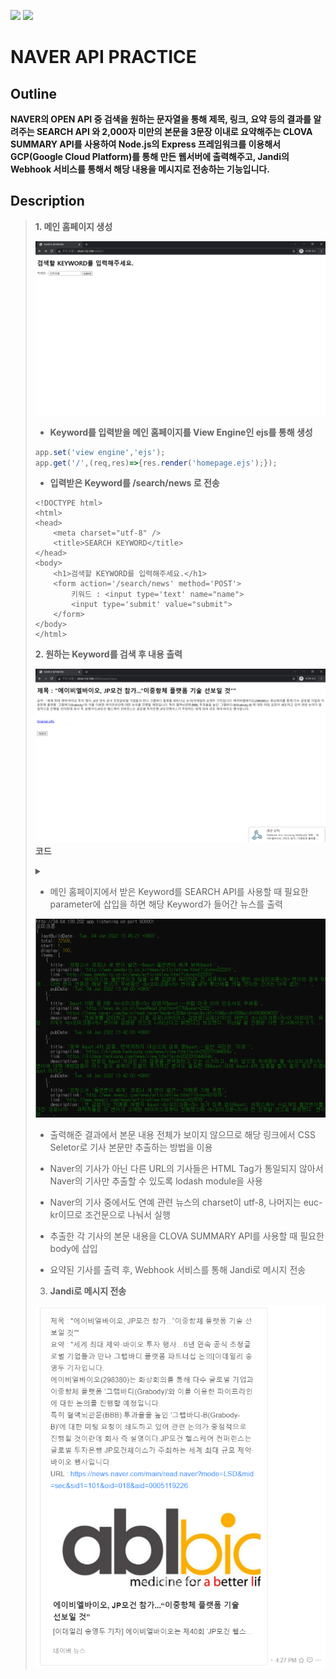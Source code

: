 <img src="https://img.shields.io/badge/JavaScript-F7DF1E?style=flat&logo=JavaScript&logoColor=white"/> <img src="https://img.shields.io/badge/Node.js-339933?style=flat&logo=Node.js&logoColor=white"/>

# NAVER API PRACTICE
## Outline
**NAVER의 OPEN API 중 검색을 원하는 문자열을 통해 제목, 링크, 요약 등의 결과를 알려주는 SEARCH API 와 2,000자 미만의 본문을 3문장 이내로 요약해주는 CLOVA SUMMARY API를 사용하여 Node.js의 Express 프레임워크를 이용해서 GCP(Google Cloud Platform)를 통해 만든 웹서버에 출력해주고, Jandi의 Webhook 서비스를 통해서 해당 내용을 메시지로 전송하는 기능입니다.**
## Description
  
> **1. 메인 홈페이지 생성**
> 
> ![main](./png/search.png)
> - **Keyword를 입력받을 메인 홈페이지를 View Engine인 ejs를 통해 생성**
> ```javascript
> app.set('view engine','ejs');
> app.get('/',(req,res)=>{res.render('homepage.ejs');});
> ```
> - **입력받은 Keyword를 /search/news 로 전송**
> ```ejs
> <!DOCTYPE html>
> <html>
> <head>
>     <meta charset="utf-8" />
>     <title>SEARCH KEYWORD</title>
> </head>
> <body>
>     <h1>검색할 KEYWORD를 입력해주세요.</h1>
>     <form action='/search/news' method='POST'>
>         키워드 : <input type='text' name="name">
>         <input type='submit' value="submit">
>     </form>
> </body>
> </html>
> ```
> **2. 원하는 Keyword를 검색 후 내용 출력**
>
> ![main](./png/main.png)
> **코드**
> <details markdown="1">
> <summary></summary>
>
> ```javascript
> app.post(`/search/news`, (req, res) => {
>     // 메인 홈페이지에서 받은 Keyword인 req.body.name을 parameter로 삽입
>     const api_url = 'https://openapi.naver.com/v1/search/news?query=' + encodeURI(req.body.name) + > '&display=100';
>     const naverSearchOptions = {
>         url: api_url,
>         headers: {'X-Naver-Client-Id':client_id, 'X-Naver-Client-Secret': client_secret},
>         method : 'GET'
>     };
>     request(naverSearchOptions, function (error, response, body) {
>         if (!error && response.statusCode == 200) {
>             const newBody = JSON.parse(body);
> 
>             // 네이버 뉴스만 추출
>             const extractUrl = _.find(newBody.items, (o) => {return o.link.indexOf("https://news.naver.com") > -1});
> 
>             // 올바르지 않은 검색어일 경우를 처리
>             if (extractUrl == undefined) {
>                 return res.render('notfound.ejs');
>             };
>             
>             // request 변수 선언
>             const newLink = {
>                 url: extractUrl.link,
>                 // charset 이 euc-kr일 경우 binary로 encoding 해야함.
>                 encoding: "binary",
>                 method : 'GET'
>             };
>             request(newLink, (error, response, html) => {
>                 // charset 이 euc-kr일 경우
>                 if (charset(html) == "euc-kr") {
>                     euckrCheerio(html);
>                 // charset이 utf-8일 경우 
>                 } else {
>                     delete newLink.encoding;
>                     request(newLink, (error, response, html) => {    
>                         utf8Cheerio(html);
>                     });
>                 };
>                 // Promise 방식으로 request.post
>                 doRequest(requestConfig).then((resp) => {
>                     console.log("doRequest func works!");
>                     res.render('search', {
>                         'title' : `${articleTitle}`,
>                         'summary' : `${resp.body.summary}`,
>                         'url' : `${extractUrl.link}`
>                     });
>                     jandiWebhook(articleTitle, resp.body.summary, extractUrl.link);
>                 // error 처리할 때 catch 문 활용할 것
>                 }).catch((err) => {
>                     console.log("doRequest func do not work.");
>                     console.log(error);
>                     res.render('fail', {
>                         'url' : `${extractUrl.link}`
>                     });
>                 });
>             });
>         } else {
>             res.render('null.ejs');
>             console.log('error = ' + response.statusCode);
>         };
>     });
> });
> ```
>
> </details>
>
> - 메인 홈페이지에서 받은 Keyword를 SEARCH API를 사용할 때 필요한 parameter에 삽입을 하면 해당 Keyword가 들어간 뉴스를 출력
>
> ![main](./png/newlink.png)
>
> - 출력해준 결과에서 본문 내용 전체가 보이지 않으므로 해당 링크에서 CSS Seletor로 기사 본문만 추출하는 방법을 이용
> 
> - Naver의 기사가 아닌 다른 URL의 기사들은 HTML Tag가 통일되지 않아서 Naver의 기사만 추출할 수 있도록 lodash module을 사용
>
> - Naver의 기사 중에서도 연예 관련 뉴스의 charset이 utf-8, 나머지는 euc-kr이므로 조건문으로 나눠서 실행
>
> - 추출한 각 기사의 본문 내용을 CLOVA SUMMARY API를 사용할 때 필요한 body에 삽입
>
> - 요약된 기사를 출력 후, Webhook 서비스를 통해 Jandi로 메시지 전송
>
> 3. **Jandi로 메시지 전송**
>
> ![main](./png/jandi.png)